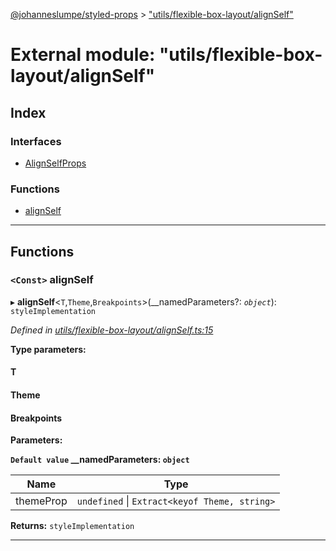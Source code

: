 [@johanneslumpe/styled-props](../README.md) > ["utils/flexible-box-layout/alignSelf"](../modules/_utils_flexible_box_layout_alignself_.md)

# External module: "utils/flexible-box-layout/alignSelf"

## Index

### Interfaces

* [AlignSelfProps](../interfaces/_utils_flexible_box_layout_alignself_.alignselfprops.md)

### Functions

* [alignSelf](_utils_flexible_box_layout_alignself_.md#alignself)

---

## Functions

<a id="alignself"></a>

### `<Const>` alignSelf

▸ **alignSelf**<`T`,`Theme`,`Breakpoints`>(__namedParameters?: *`object`*): `styleImplementation`

*Defined in [utils/flexible-box-layout/alignSelf.ts:15](https://github.com/johanneslumpe/styled-props/blob/8e709f1/src/utils/flexible-box-layout/alignSelf.ts#L15)*

**Type parameters:**

#### T 
#### Theme 
#### Breakpoints 
**Parameters:**

**`Default value` __namedParameters: `object`**

| Name | Type |
| ------ | ------ |
| themeProp | `undefined` \| `Extract<keyof Theme, string>` |

**Returns:** `styleImplementation`

___

